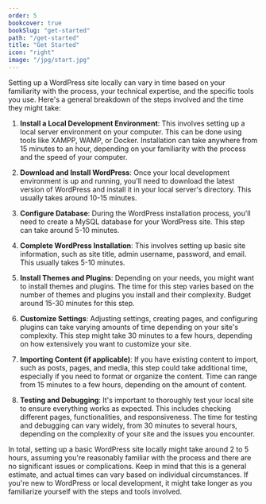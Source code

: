 ```yaml
---
order: 5
bookcover: true
bookSlug: "get-started"
path: "/get-started"
title: "Get Started"
icon: "right"
image: "/jpg/start.jpg"
---
```

Setting up a WordPress site locally can vary in time based on your familiarity with the process, your technical expertise, and the specific tools you use. Here's a general breakdown of the steps involved and the time they might take:

1. **Install a Local Development Environment**: This involves setting up a local server environment on your computer. This can be done using tools like XAMPP, WAMP, or Docker. Installation can take anywhere from 15 minutes to an hour, depending on your familiarity with the process and the speed of your computer.

2. **Download and Install WordPress**: Once your local development environment is up and running, you'll need to download the latest version of WordPress and install it in your local server's directory. This usually takes around 10-15 minutes.

3. **Configure Database**: During the WordPress installation process, you'll need to create a MySQL database for your WordPress site. This step can take around 5-10 minutes.

4. **Complete WordPress Installation**: This involves setting up basic site information, such as site title, admin username, password, and email. This usually takes 5-10 minutes.

5. **Install Themes and Plugins**: Depending on your needs, you might want to install themes and plugins. The time for this step varies based on the number of themes and plugins you install and their complexity. Budget around 15-30 minutes for this step.

6. **Customize Settings**: Adjusting settings, creating pages, and configuring plugins can take varying amounts of time depending on your site's complexity. This step might take 30 minutes to a few hours, depending on how extensively you want to customize your site.

7. **Importing Content (if applicable)**: If you have existing content to import, such as posts, pages, and media, this step could take additional time, especially if you need to format or organize the content. Time can range from 15 minutes to a few hours, depending on the amount of content.

8. **Testing and Debugging**: It's important to thoroughly test your local site to ensure everything works as expected. This includes checking different pages, functionalities, and responsiveness. The time for testing and debugging can vary widely, from 30 minutes to several hours, depending on the complexity of your site and the issues you encounter.

In total, setting up a basic WordPress site locally might take around 2 to 5 hours, assuming you're reasonably familiar with the process and there are no significant issues or complications. Keep in mind that this is a general estimate, and actual times can vary based on individual circumstances. If you're new to WordPress or local development, it might take longer as you familiarize yourself with the steps and tools involved.
